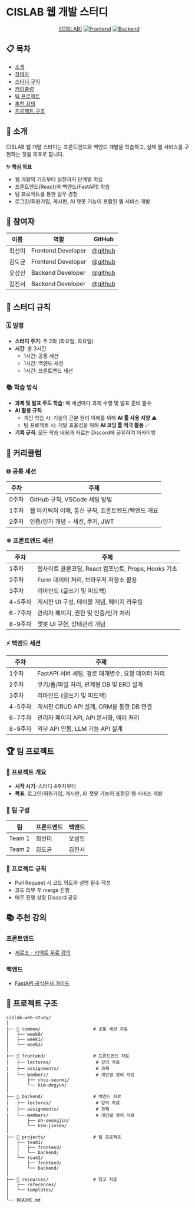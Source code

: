 # CISLAB 웹 개발 스터디

<div align="center">

  [![CISLAB]](https://cislab.cau.ac.kr/images/assets/logo.png)
  [![Frontend](https://img.shields.io/badge/Frontend-React-61DAFB?style=for-the-badge&logo=react&logoColor=white)](https://reactjs.org/)
  [![Backend](https://img.shields.io/badge/Backend-FastAPI-009688?style=for-the-badge&logo=fastapi&logoColor=white)](https://fastapi.tiangolo.com/)
  
</div>

## 📋 목차
- [소개](#-소개)
- [참여자](#-참여자)
- [스터디 규칙](#-스터디-규칙)
- [커리큘럼](#-커리큘럼)
- [팀 프로젝트](#-팀-프로젝트)
- [추천 강의](#-추천-강의)
- [프로젝트 구조](#-프로젝트-구조)

## 🎯 소개

CISLAB 웹 개발 스터디는 프론트엔드와 백엔드 개발을 학습하고, 실제 웹 서비스를 구현하는 것을 목표로 합니다. 

**✨ 핵심 목표**
- 웹 개발의 기초부터 실전까지 단계별 학습
- 프론트엔드(React)와 백엔드(FastAPI) 학습
- 팀 프로젝트를 통한 실무 경험
- 로그인/회원가입, 게시판, AI 챗봇 기능이 포함된 웹 서비스 개발

## 👥 참여자

| 이름 | 역할 | GitHub |
|------|------|--------|
| 최선미 | Frontend Developer | [@github](https://github.com/) |
| 김도균 | Frontend Developer | [@github](https://github.com/) |
| 오성진 | Backend Developer | [@github](https://github.com/) |
| 김진서 | Backend Developer | [@github](https://github.com/) |

## 📌 스터디 규칙

### 🗓️ 일정
- **스터디 주기**: 주 2회 (화요일, 목요일)
- **시간**: 총 3시간
  - 1시간: 공통 세션
  - 1시간: 백엔드 세션
  - 1시간: 프론트엔드 세션

### 📚 학습 방식
- **과제 및 발표 주도 학습**: 매 세션마다 과제 수행 및 발표 준비 필수
- **AI 활용 규칙**:
  - 개인 학습 시: 기술의 근본 원리 이해를 위해 **AI 툴 사용 지양** ⚠️
  - 팀 프로젝트 시: 개발 효율성을 위해 **AI 코딩 툴 적극 활용** ✅
- **기록 규칙**: 모든 학습 내용과 자료는 Discord에 공유하여 아카이빙

## 📖 커리큘럼

### 🌐 공통 세션
| 주차 | 주제 |
|------|------|
| 0주차 | GitHub 규칙, VSCode 세팅 방법 |
| 1주차 | 웹 아키텍처 이해, 통신 규칙, 프론트엔드/백엔드 개요 |
| 2주차 | 인증/인가 개념 - 세션, 쿠키, JWT |

### ⚛️ 프론트엔드 세션
| 주차 | 주제 |
|------|------|
| 1주차 | 웹사이트 클론코딩, React 컴포넌트, Props, Hooks 기초 |
| 2주차 | Form 데이터 처리, 브라우저 저장소 활용 |
| 3주차 | 리마인드 (글쓰기 및 피드백) |
| 4-5주차 | 게시판 UI 구성, 테이블 개념, 페이지 라우팅 |
| 6-7주차 | 관리자 페이지, 권한 및 인증/인가 처리 |
| 8-9주차 | 챗봇 UI 구현, 상태관리 개념 |

### ⚡ 백엔드 세션
| 주차 | 주제 |
|------|------|
| 1주차 | FastAPI 서버 세팅, 경로 매개변수, 요청 데이터 처리 |
| 2주차 | 쿠키/폼/파일 처리, 관계형 DB 및 ERD 설계 |
| 3주차 | 리마인드 (글쓰기 및 피드백) |
| 4-5주차 | 게시판 CRUD API 설계, ORM을 통한 DB 연결 |
| 6-7주차 | 관리자 페이지 API, API 문서화, 에러 처리 |
| 8-9주차 | 외부 API 연동, LLM 기능 API 설계 |

## 🏆 팀 프로젝트

### 🎯 프로젝트 개요
- **시작 시기**: 스터디 4주차부터
- **목표**: 로그인/회원가입, 게시판, AI 챗봇 기능이 포함된 웹 서비스 개발

### 👥 팀 구성
| 팀 | 프론트엔드 | 백엔드 |
|----|-----------|--------|
| Team 1 | 최선미 | 오성진 |
| Team 2 | 김도균 | 김진서 |

### 📝 프로젝트 규칙
- Pull Request 시 코드 의도와 설명 필수 작성
- 코드 리뷰 후 merge 진행
- 매주 진행 상황 Discord 공유

## 📚 추천 강의

### 프론트엔드
- [제로초 - 리액트 무료 강의](https://inf.run/LWuoL)

### 백엔드
- [FastAPI 공식문서 가이드](https://fastapi.tiangolo.com/ko/tutorial/first-steps/)

## 📁 프로젝트 구조

```
cislab-web-study/
│
├── 📂 common/                    # 공통 세션 자료
│   ├── week0/
│   ├── week1/
│   └── week2/
│
├── 📂 frontend/                  # 프론트엔드 자료
│   ├── lectures/                 # 강의 자료
│   ├── assignments/              # 과제
│   └── members/                  # 개인별 정리 자료
│       ├── choi-seonmi/
│       └── kim-dogyun/
│
├── 📂 backend/                   # 백엔드 자료
│   ├── lectures/                 # 강의 자료
│   ├── assignments/              # 과제
│   └── members/                  # 개인별 정리 자료
│       ├── oh-seongjin/
│       └── kim-jinseo/
│
├── 📂 projects/                  # 팀 프로젝트
│   ├── team1/
│   │   ├── frontend/
│   │   └── backend/
│   └── team2/
│       ├── frontend/
│       └── backend/
│
├── 📂 resources/                 # 참고 자료
│   ├── references/
│   └── templates/
│
└── README.md
```
